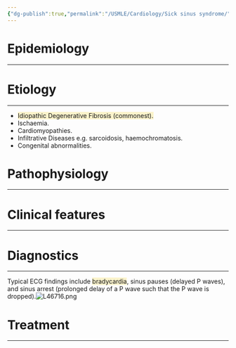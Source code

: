 ```yaml
---
{"dg-publish":true,"permalink":"/USMLE/Cardiology/Sick sinus syndrome/"}
---
```


# Epidemiology
---


# Etiology
---
- <span style="background:rgba(240, 200, 0, 0.2)">Idiopathic Degenerative Fibrosis (commonest).</span>
- Ischaemia.
- Cardiomyopathies.
- Infiltrative Diseases e.g. sarcoidosis, haemochromatosis.
- Congenital abnormalities.

# Pathophysiology
---


# Clinical features
---


# Diagnostics
---
Typical ECG findings include <span style="background:rgba(240, 200, 0, 0.2)">bradycardia</span>, sinus pauses (delayed P waves), and sinus arrest (prolonged delay of a P wave such that the P wave is dropped).![L46716.png](/img/user/appendix/L46716.png)

# Treatment
---


